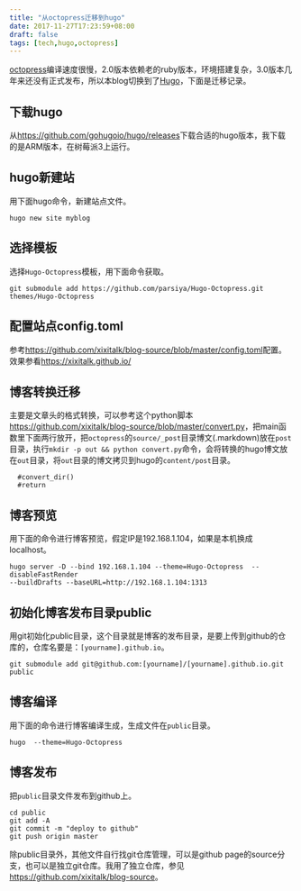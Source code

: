 ```yaml
---
title: "从octopress迁移到hugo"
date: 2017-11-27T17:23:59+08:00
draft: false
tags: [tech,hugo,octopress]
---
```


[octopress](http://octopress.org/)编译速度很慢，2.0版本依赖老的ruby版本，环境搭建复杂，3.0版本几年来还没有正式发布，所以本blog切换到了[Hugo](https://gohugo.io/)，下面是迁移记录。

<!--more-->

## 下载hugo

从<https://github.com/gohugoio/hugo/releases>下载合适的hugo版本，我下载的是ARM版本，在树莓派3上运行。

## hugo新建站

用下面hugo命令，新建站点文件。

```
hugo new site myblog
```

## 选择模板

选择`Hugo-Octopress`模板，用下面命令获取。

```
git submodule add https://github.com/parsiya/Hugo-Octopress.git themes/Hugo-Octopress
```

## 配置站点config.toml

参考<https://github.com/xixitalk/blog-source/blob/master/config.toml>配置。效果参看<https://xixitalk.github.io/>

## 博客转换迁移

主要是文章头的格式转换，可以参考这个python脚本<https://github.com/xixitalk/blog-source/blob/master/convert.py>，把main函数里下面两行放开，把`octopress`的`source/_post`目录博文(.markdown)放在`post`目录，执行`mkdir -p out && python convert.py`命令，会将转换的hugo博文放在`out`目录，将`out`目录的博文拷贝到hugo的`content/post`目录。

```
  #convert_dir()
  #return
```

## 博客预览

用下面的命令进行博客预览，假定IP是192.168.1.104，如果是本机换成localhost。

```
hugo server -D --bind 192.168.1.104 --theme=Hugo-Octopress  --disableFastRender
--buildDrafts --baseURL=http://192.168.1.104:1313
```

## 初始化博客发布目录public

用git初始化public目录，这个目录就是博客的发布目录，是要上传到github的仓库的，仓库名要是：`[yourname].github.io`。

```
git submodule add git@github.com:[yourname]/[yourname].github.io.git public
```

## 博客编译

用下面的命令进行博客编译生成，生成文件在`public`目录。

```
hugo  --theme=Hugo-Octopress
```

## 博客发布

把`public`目录文件发布到github上。

```
cd public
git add -A
git commit -m "deploy to github"
git push origin master
```

除public目录外，其他文件自行找git仓库管理，可以是github page的source分支，也可以是独立git仓库。我用了独立仓库，参见<https://github.com/xixitalk/blog-source>。

